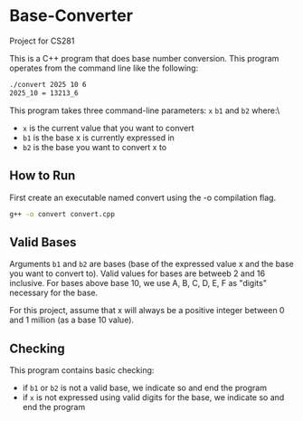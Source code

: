 # Base-Converter

Project for CS281

This is a C++ program that does base number conversion. This program operates from the command line like the following:
``` sh
./convert 2025 10 6
2025_10 = 13213_6
```

This program takes three command-line parameters: `x` `b1` and `b2` where:\
- `x` is the current value that you want to convert
- `b1` is the base x is currently expressed in
- `b2` is the base you want to convert x to

## How to Run
First create an executable named convert using the -o compilation flag.
``` sh
g++ -o convert convert.cpp
```

## Valid Bases
Arguments `b1` and `b2` are bases (base of the expressed value x and the base you want to convert to). Valid values for bases are betweeb 2 and 16 inclusive. For bases above base 10, we use A, B, C, D, E, F as "digits" necessary for the base.

For this project, assume that x will always be a positive integer between 0 and 1 million (as a base 10 value).

## Checking
This program contains basic checking:
- if `b1` or `b2` is not a valid base, we indicate so and end the program
- if `x` is not expressed using valid digits for the base, we indicate so and end the program
